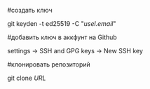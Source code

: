 #создать ключ

git keyden -t ed25519 -C "*usel.email*"

#добавить ключ в аккфунт на Github

settings -> SSH and GPG keys -> New SSH key

#клонировать репозиторий

git clone *URL*